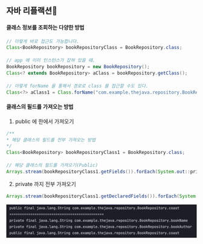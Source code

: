 ## 자바 리플랙션

#### 클래스 정보를 조회하는 다양한 방법
```java
// 이렇게 바로 접근도 가능합니다.
Class<BookRepository> bookRepositoryClass = BookRepository.class;

// app 에 이미 인스턴스가 잡혀 있을 때.
BookRepository bookRepository = new BookRepository();
Class<? extends BookRepository> aClass = bookRepository.getClass();

// 이렇게 forName 을 통해서 경로로 class 를 접근할 수도 있다.
Class<?> aClass1 = Class.forName("com.example.thejava.repository.BookRepository");
```

#### 클래스의 필드를 가져오는 방법
1. public 에 한에서 가져오기
```java
/**
* 해당 클래스의 필드를 전부 가져오는 방법
*/
Class<BookRepository> bookRepositoryClass1 = BookRepository.class;

// 해당 클래스의 필드를 가져오기(Public)
Arrays.stream(bookRepositoryClass1.getFields()).forEach(System.out::println);
```

2. private 까지 전부 가져오기
```java
Arrays.stream(bookRepositoryClass1.getDeclaredFields()).forEach(System.out::println);
```

<img src="../../img/getFields.png" width="600px">